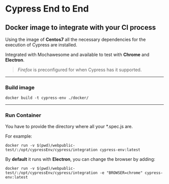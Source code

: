 # Cypress End to End 
## Docker image to integrate with your CI process

Using the image of **Centos7** all the necessary dependencies for the execution of Cypress are installed.

Integrated with Mochawesome and available to test with **Chrome** and **Electron**.

>*Firefox* is preconfigured for when Cypress has it supported.
---

### Build image
~~~
docker build -t cypress-env ./docker/
~~~
---

### Run Container
You have to provide the directory where all your *.spec.js are. 

For example:
~~~
docker run -v $(pwd)/webpublic-test/:/opt/cypressEnv/cypress/integration cypress-env:latest
~~~

By **default** it runs with **Electron**, you can change the browser by adding:
~~~
docker run -v $(pwd)/webpublic-test/:/opt/cypressEnv/cypress/integration -e "BROWSER=chrome" cypress-env:latest
~~~